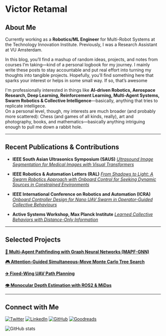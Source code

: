 # Victor Retamal

## About Me  
Currently working as a **Robotics/ML Engineer** for Multi-Robot Systems at the Technology Innovation Institute. Previously, I was a Research Assistant at VU Amsterdam.

In this blog, you’ll find a mashup of random ideas, projects, and notes from courses I’m taking—kind of a personal logbook for my journey. I mainly write these posts to stay accountable and put real effort into turning my thoughts into tangible projects. Hopefully, you’ll find something here that sparks your interest or helps in some small way. If so, that’s awesome

I'm professionally interested in things like **AI-driven Robotics, Aerospace Research, Deep Learning, Reinforcement Learning, Multi-Agent Systems, Swarm Robotics & Collective Intelligence**—basically, anything that tries to replicate intelligece.
<br>
On a personal level, though, my interests are much broader (and probably more scattered): Chess (and games of all kinds, really), art and photography, books, and mathematics—basically anything intriguing enough to pull me down a rabbit hole.

---

## Recent Publications & Contributions

- **IEEE South Asian Ultrasonics Symposium (SAUS)** 
  *[Ultrasound Image Segmentation for Medical Images with Visual Transformers](https://github.com/RetamalVictor/CBIM-Medical-Image-Segmentation)*

- **IEEE Robotics & Automation Letters (RAL)**  *[From Shadows to Light: A Swarm Robotics Approach with Onboard Control for Seeking Dynamic Sources in Constrained Environments](https://github.com/tugayalperen/Gradient_following_firmware)*

- **IEEE International Conference on Robotics and Automation (ICRA)** *[Onboard Controller Design for Nano UAV Swarm in Operator-Guided Collective Behaviours ](https://github.com/RetamalVictor/crazyflie-firmware-VU)*

- **Active Systems Workshop, Max Planck Institute**  *[Learned Collective Behaviors with Distance-Only Information](https://github.com/RetamalVictor/marl-range-flocking)*

---

## Selected Projects

**[🤖 Multi-Agent Pathfinding with Graph Neural Networks (MAPF-GNN)](https://github.com/RetamalVictor/MAPF-GNN)**

**[🎮 Attention-Guided Simultaneous-Move Monte Carlo Tree Search](https://github.com/RetamalVictor/A-SM-MCTS)**  

**[✈️ Fixed-Wing UAV Path Planning](https://github.com/RetamalVictor/fw-path-planning)**  

**[👁️ Monocular Depth Estimation with ROS2 & MiDas](https://github.com/RetamalVictor/Monocular-Depth-Estimation)**

---

## Connect with Me

[![Twitter](https://img.shields.io/badge/-Twitter-blue)](https://twitter.com/Victor_Retamal_)
[![LinkedIn](https://img.shields.io/badge/-LinkedIn-blue)](https://www.linkedin.com/in/victor-retamal/)
[![GitHub](https://img.shields.io/badge/-GitHub-gray)](https://github.com/RetamalVictor)
[![Goodreads](https://img.shields.io/badge/-Goodreads-brown)](https://www.goodreads.com/user/show/72885820-victor-retamal)


![GitHub stats](https://github-readme-stats-alpha-mauve.vercel.app/api/top-langs/?username=RetamalVictor&show_icons=true&hide_border=true&layout=compact&langs_count=8&theme=transparent)
